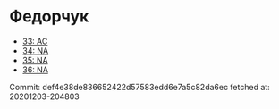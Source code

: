 # Федорчук
- [33: AC](33.md)
- [34: NA](34.md)
- [35: NA](35.md)
- [36: NA](36.md)

Commit: def4e38de836652422d57583edd6e7a5c82da6ec
 fetched at: 20201203-204803
